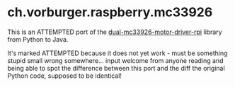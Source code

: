 ch.vorburger.raspberry.mc33926
====

This is an ATTEMPTED port of the [dual-mc33926-motor-driver-rpi](https://github.com/pololu/dual-mc33926-motor-driver-rpi/) library from Python to Java.

It's marked ATTEMPTED because it does not yet work - must be something stupid small wrong somewhere... input welcome from anyone reading and being able to spot the difference between this port and the diff the original Python code, supposed to be identical!

